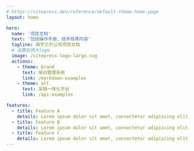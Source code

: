 ```yaml
---
# https://vitepress.dev/reference/default-theme-home-page
layout: home

hero:
  name: '项目文档'
  text: '包括操作手册、技术栈等内容'
  tagline: 舜宇贝尔公司项目文档
  # 设置右侧大logo
  image: /vitepress-logo-large.svg
  actions:
    - theme: brand
      text: 培训管理系统
      link: /markdown-examples
    - theme: alt
      text: 采销一体化平台
      link: /api-examples

features:
  - title: Feature A
    details: Lorem ipsum dolor sit amet, consectetur adipiscing elit
  - title: Feature B
    details: Lorem ipsum dolor sit amet, consectetur adipiscing elit
  - title: Feature C
    details: Lorem ipsum dolor sit amet, consectetur adipiscing elit
---
```

